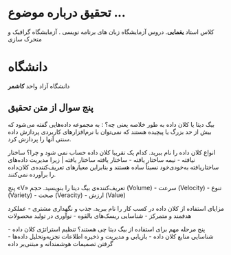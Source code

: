 # تحقیق درباره موضوع ...

کلاس استاد **یغمایی**. دروس آزمایشگاه زبان های برنامه نویسی . آزمایشگاه گرافیک و متحرک سازی


# دانشگاه

دانشگاه آزاد واحد **کاشمر**


## پنج سوال از متن تحقیق

بیگ دیتا یا کلان داده به طور خلاصه یعنی چه؟ : به مجموعه داده‌هایی گفته می‌شود که بیش از حد بزرگ یا پیچیده هستند که نمی‌توان با نرم‌افزارهای کاربردی پردازش داده سنتی آنها را پردازش کرد.

انواع کلان داده را نام ببرید. کدام یک تقریبا کلان داده حساب نمی شود و چرا؟
ساختار نیافته - نیمه ساختار یافته - ساختار یافته
ساختار یافته | زیرا مدیریت داده‌های ساختار‌یافته به‌خودی‌خود نسبتاً ساده هستند و بنابراین معیارهای تعریف‌کننده‌ی کلان‌داده را برآورده نمی‌کنند.

پنج «V» تعریف‌کننده‌ی بیگ دیتا را بنویسید.
حجم (Volume) - سرعت (Velocity) - تنوع (Variety) - صحت (Veracity) - ارزش (Value)

مزایای استفاده از کلان‌ داده در کسب کار را نام ببرید.
جذب و نگهداری مشتری - عملکرد هدفمند و متمرکز - شناسایی ریسک‌های بالقوه - نوآوری در تولید محصولات

پنج مرحله مهم برای استفاده از بیگ دیتا چی هستند؟
تنظیم استراتژی کلان داده - شناسایی منابع کلان داده - بازیابی و مدیریت و ذخیره اطلاعات
تجزیه‌و‌تحلیل داده‌ها - گرفتن تصمیمات هوشمندانه و مبتنی‌بر داده
